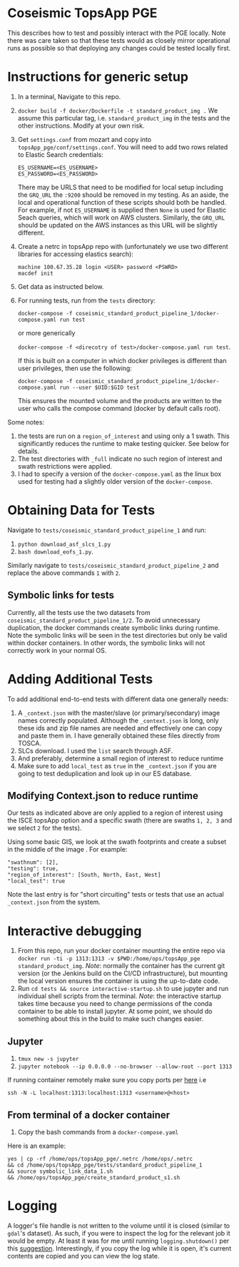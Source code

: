 # Coseismic TopsApp PGE

This describes how to test and possibly interact with the PGE locally. Note there was care taken so that these tests would as closely mirror operational runs as possible so that deploying any changes could be tested locally first.


# Instructions for generic setup

1. In a terminal, Navigate to this repo.
2. `docker build -f docker/Dockerfile -t standard_product_img .` We assume this particular tag, i.e. `standard_product_img` in the tests and the other instructions. Modify at your own risk.
3. Get `settings.conf` from mozart and copy into `topsApp_pge/conf/settings.conf`. You will need to add two rows related to Elastic Search credentials:
   ```
   ES_USERNAME=<ES_USERNAME>
   ES_PASSWORD=<ES_PASSWORD>
   ```
   There may be URLS that need to be modified for local setup including the `GRQ_URL` the `:9200` should be removed in my testing. As an aside, the local and operational function of these scripts should both be handled. For example, if not `ES_USERNAME` is supplied then `None` is used for Elastic Seach queries, which will work on AWS clusters. Similarly, the `GRQ_URL` should be updated on the AWS instances as this URL will be slightly different.
4. Create a netrc in topsApp repo with (unfortunately we use two different libraries for accessing elastics search):
   ```
   machine 100.67.35.28 login <USER> password <PSWRD>
   macdef init
   ```
5. Get data as instructed below.
6. For running tests, run from the `tests` directory:

   `docker-compose -f coseismic_standard_product_pipeline_1/docker-compose.yaml run test`

   or more generically

   `docker-compose -f <direcotry of test>/docker-compose.yaml run test`.

   If this is built on a computer in which docker privileges is different than user privileges, then use the following:

   `docker-compose -f coseismic_standard_product_pipeline_1/docker-compose.yaml run --user $UID:$GID test`

   This ensures the mounted volume and the products are written to the user who calls the compose command (docker by default calls root).

Some notes:

1. the tests are run on a `region_of_interest` and using only a 1 swath. This significantly reduces the runtime to make testing quicker. See below for details.
2. The test directories with `_full` indicate no such region of interest and swath restrictions were applied.
3. I had to specify a version of the `docker-compose.yaml` as the linux box used for testing had a slightly older version of the `docker-compose`.

# Obtaining Data for Tests

Navigate to `tests/coseismic_standard_product_pipeline_1` and run:

1. `python download_asf_slcs_1.py`
2. `bash download_eofs_1.py`.

Similarly navigate to `tests/coseismic_standard_product_pipeline_2` and replace the above commands `1` with `2`.

## Symbolic links for tests

Currently, all the tests use the two datasets from `coseismic_standard_product_pipeline_1/2`. To avoid unnecessary duplication, the docker commands create symbolic links during runtime. Note the symbolic links will be seen in the test directories but only be valid within docker containers. In other words, the symbolic links will not correctly work in your normal OS.


# Adding Additional Tests

To add additional end-to-end tests with different data one generally needs:
   1. A `_context.json` with the master/slave (or primary/secondary) image names correctly populated. Although the `_context.json` is long, only these ids and zip file names are needed and effectively one can copy and paste them in. I have generally obtained these files directly from TOSCA.
   2. SLCs  download. I used the `list` search through ASF.
   3. And preferably, determine a small region of interest to reduce runtime
   4. Make sure to add `local_test` as `true` in the `_context.json` if you are going to test deduplication and look up in our ES database.

## Modifying Context.json to reduce runtime

Our tests as indicated above are only applied to a region of interest using the ISCE topsApp option and a specific swath (there are swaths `1, 2, 3` and we select `2` for the tests).

Using some basic GIS, we look at the swath footprints and create a subset in the middle of the image . For example:

```
"swathnum": [2],
"testing": true,
"region_of_interest": [South, North, East, West]
"local_test": true
```
Note the last entry is for "short circuiting" tests or tests that use an actual `_context.json` from the system.

# Interactive debugging

1. From this repo, run your docker container mounting the entire repo via `docker run -ti -p 1313:1313 -v $PWD:/home/ops/topsApp_pge standard_product_img`. *Note*: normally the container has the current git version (or the Jenkins build on the CI/CD infrastructure), but mounting the local version ensures the container is using the up-to-date code.
2.  Run `cd tests && source interactive-startup.sh` to use jupyter and run individual shell scripts from the terminal. *Note*: the interactive startup takes time because you need to change permissions of the conda container to be able to install jupyter. At some point, we should do something about this in the build to make such changes easier.



## Jupyter

1. `tmux new -s jupyter`
2. `jupyter notebook --ip 0.0.0.0 --no-browser --allow-root --port 1313`

If running container remotely make sure you copy ports per [here]() i.e

```
ssh -N -L localhost:1313:localhost:1313 <username>@<host>
```

## From terminal of a docker container

1. Copy the bash commands from a `docker-compose.yaml`

Here is an example:

```
yes | cp -rf /home/ops/topsApp_pge/.netrc /home/ops/.netrc
&& cd /home/ops/topsApp_pge/tests/standard_product_pipeline_1
&& source symbolic_link_data_1.sh
&& /home/ops/topsApp_pge/create_standard_product_s1.sh
```

# Logging

A logger's file handle is not written to the volume until it is closed (similar to `gdal`'s dataset). As such, if you were to inspect the log for the relevant job it would be empty. At least it was for me until running `logging.shutdown()` per this [suggestion](https://stackoverflow.com/questions/15435652/python-does-not-release-filehandles-to-logfile). Interestingly, if you copy the log while it is open, it's current contents are copied and you can view the log state.